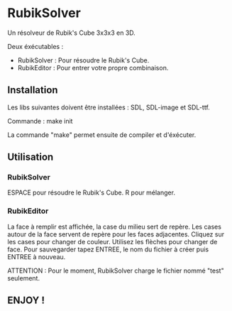 # RubikSolver

Un résolveur de Rubik's Cube 3x3x3 en 3D. 

Deux éxécutables :


* RubikSolver : Pour résoudre le Rubik's Cube.
* RubikEditor : Pour entrer votre propre combinaison.


## Installation

Les libs suivantes doivent être installées : SDL, SDL-image et SDL-ttf.

Commande : make init

La commande "make" permet ensuite de compiler et d'éxécuter.



## Utilisation


### RubikSolver

ESPACE pour résoudre le Rubik's Cube.
R pour mélanger.


### RubikEditor

La face à remplir est affichée, la case du milieu sert de  repère.
Les cases autour de la face servent de repère pour les faces adjacentes.
Cliquez sur les cases pour changer de couleur.
Utilisez les flèches pour changer de face.
Pour sauvegarder tapez ENTREE, le nom du fichier à créer puis ENTREE à nouveau.

ATTENTION : Pour le moment, RubikSolver charge le fichier nommé "test" seulement.



## ENJOY !